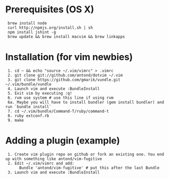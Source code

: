 # Prerequisites (OS X) #
     brew install node
     curl http://npmjs.org/install.sh | sh
     npm install jshint -g
     brew update && brew install macvim && brew linkapps

# Installation (for vim newbies) #

     1. cd ~ && echo "source ~/.vim/vimrc" > .vimrc
     2. git clone git://github.com/antond/dotvim ~/.vim
     3. git clone https://github.com/gmarik/vundle.git ~/.vim/bundle/vundle
     4. Launch vim and execute :BundleInstall
     5. Exit vim by executing :q!
     6. rvm use system # use this line if using rvm
     6a. Maybe you will have to install bundler (gem install bundler) and run `bundle install`
     7. cd ~/.vim/bundle/Command-T/ruby/command-t
     8. ruby extconf.rb
     9. make

# Adding a plugin (example)

     1. Create vim plugin repo on github or fork an existing one. You end up with something like antond/vim-fugitive
     2. Edit ~/.vim/vimrc and add:
          Bundle 'antond/vim-fugitive' # put this after the last Bundle
     3. Launch vim and execute :BundleInstall